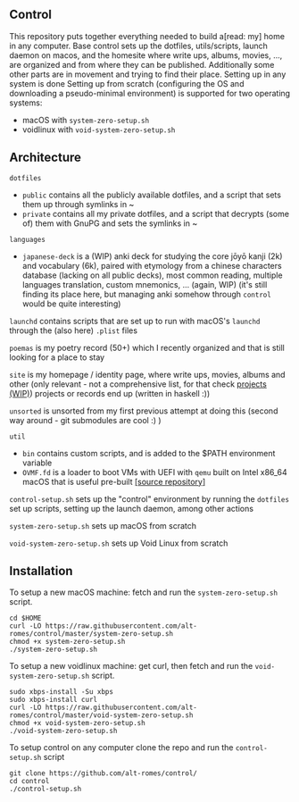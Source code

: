 ## Control

This repository puts together everything needed to build a[read: my] home in any computer.
Base control sets up the dotfiles, utils/scripts, launch daemon on macos, and the homesite where write ups, albums, movies, ..., are organized and from where they can be published. Additionally some other parts are in movement and trying to find their place.
Setting up in any system is done 
Setting up from scratch (configuring the OS and downloading a pseudo-minimal environment) is supported for two operating systems:
- macOS with `system-zero-setup.sh`
- voidlinux with `void-system-zero-setup.sh`

## Architecture

`dotfiles`
  - `public` contains all the publicly available dotfiles, and a script that sets them up through symlinks in ~
  - `private` contains all my private dotfiles, and a script that decrypts (some of) them with GnuPG and sets the symlinks in ~

`languages`
  - `japanese-deck` is a (WIP) anki deck for studying the core jōyō kanji (2k) and vocabulary (6k), paired with etymology from a chinese characters database (lacking on all public decks), most common reading, multiple languages translation, custom mnemonics, ... (again, WIP) (it's still finding its place here, but managing anki somehow through `control` would be quite interesting)

`launchd` contains scripts that are set up to run with macOS's `launchd` through the (also here) `.plist` files

`poemas` is my poetry record (50+) which I recently organized and that is still looking for a place to stay

`site` is my homepage / identity page, where write ups, movies, albums and other (only relevant - not a comprehensive list, for that check [projects (WIP)]()) projects or records end up (written in haskell :))

`unsorted` is unsorted from my first previous attempt at doing this (second way around - git submodules are cool :) )

`util`
  - `bin` contains custom scripts, and is added to the $PATH environment variable
  - `OVMF.fd` is a loader to boot VMs with UEFI with `qemu` built on Intel x86_64 macOS that is useful pre-built [[source repository]](https://github.com/tianocore/edk2)

`control-setup.sh` sets up the "control" environment by running the `dotfiles` set up scripts, setting up the launch daemon, among other actions

`system-zero-setup.sh` sets up macOS from scratch

`void-system-zero-setup.sh` sets up Void Linux from scratch


##  Installation

To setup a new macOS machine: fetch and run the `system-zero-setup.sh` script.
```
cd $HOME
curl -LO https://raw.githubusercontent.com/alt-romes/control/master/system-zero-setup.sh
chmod +x system-zero-setup.sh
./system-zero-setup.sh
```

To setup a new voidlinux machine: get curl, then fetch and run the `void-system-zero-setup.sh` script.
```
sudo xbps-install -Su xbps
sudo xbps-install curl
curl -LO https://raw.githubusercontent.com/alt-romes/control/master/void-system-zero-setup.sh
chmod +x void-system-zero-setup.sh
./void-system-zero-setup.sh
```

To setup control on any computer clone the repo and run the `control-setup.sh` script
```
git clone https://github.com/alt-romes/control/
cd control
./control-setup.sh
```
